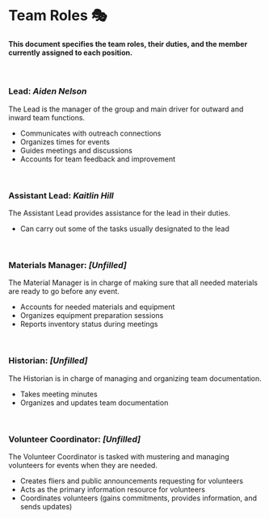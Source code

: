 # Team Roles :performing_arts:
#### This document specifies the team roles, their duties, and the member currently assigned to each position.
<br/>

### Lead: *Aiden Nelson*
The Lead is the manager of the group and main driver for outward and inward team functions.
* Communicates with outreach connections
* Organizes times for events
* Guides meetings and discussions
* Accounts for team feedback and improvement
<br/>

### Assistant Lead: *Kaitlin Hill*
The Assistant Lead provides assistance for the lead in their duties.
* Can carry out some of the tasks usually designated to the lead
<br/>

### Materials Manager: *[Unfilled]*
The Material Manager is in charge of making sure that all needed materials are ready to go before any event.
* Accounts for needed materials and equipment
* Organizes equipment preparation sessions
* Reports inventory status during meetings
<br/>

### Historian: *[Unfilled]*
The Historian is in charge of managing and organizing team documentation.
* Takes meeting minutes
* Organizes and updates team documentation
<br/>

### Volunteer Coordinator: *[Unfilled]*
The Volunteer Coordinator is tasked with mustering and managing volunteers for events when they are needed.
* Creates fliers and public announcements requesting for volunteers
* Acts as the primary information resource for volunteers
* Coordinates volunteers (gains commitments, provides information, and sends updates)
<br/>
